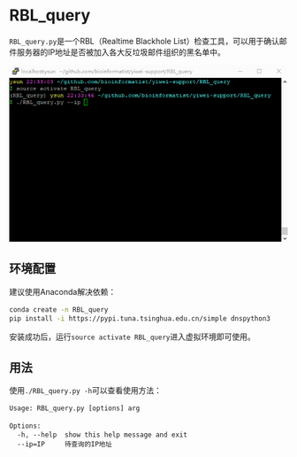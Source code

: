 # RBL_query

`RBL_query.py`是一个RBL（Realtime Blackhole List）检查工具，可以用于确认邮件服务器的IP地址是否被加入各大反垃圾邮件组织的黑名单中。

![](img/RBL.gif)

## 环境配置

建议使用Anaconda解决依赖：

```bash
conda create -n RBL_query
pip install -i https://pypi.tuna.tsinghua.edu.cn/simple dnspython3
```

安装成功后，运行`source activate RBL_query`进入虚拟环境即可使用。

## 用法

使用`./RBL_query.py -h`可以查看使用方法：

```pre
Usage: RBL_query.py [options] arg

Options:
  -h, --help  show this help message and exit
  --ip=IP     待查询的IP地址
```